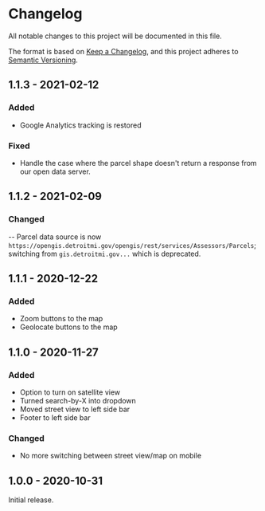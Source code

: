 # Changelog
All notable changes to this project will be documented in this file.

The format is based on [Keep a Changelog](https://keepachangelog.com/en/1.0.0/),
and this project adheres to [Semantic Versioning](https://semver.org/spec/v2.0.0.html).

## 1.1.3 - 2021-02-12

### Added

- Google Analytics tracking is restored

### Fixed

- Handle the case where the parcel shape doesn't return a response from our open data server.

## 1.1.2 - 2021-02-09

### Changed

-- Parcel data source is now `https://opengis.detroitmi.gov/opengis/rest/services/Assessors/Parcels`; switching from `gis.detroitmi.gov...` which is deprecated.

## 1.1.1 - 2020-12-22

### Added

- Zoom buttons to the map
- Geolocate buttons to the map

## 1.1.0 - 2020-11-27

### Added

- Option to turn on satellite view
- Turned search-by-X into dropdown
- Moved street view to left side bar
- Footer to left side bar

### Changed

- No more switching between street view/map on mobile

## 1.0.0 - 2020-10-31

Initial release.
